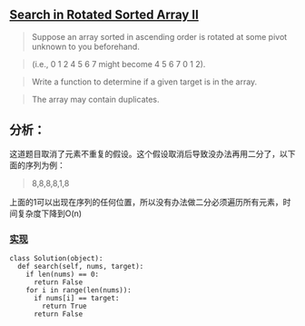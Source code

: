 ## [Search in Rotated Sorted Array II](https://leetcode.com/problems/search-in-rotated-sorted-array-ii/#/description)

>Suppose an array sorted in ascending order is rotated at some pivot unknown to you beforehand.

>(i.e., 0 1 2 4 5 6 7 might become 4 5 6 7 0 1 2).

>Write a function to determine if a given target is in the array.

>The array may contain duplicates.

## 分析：
这道题目取消了元素不重复的假设。这个假设取消后导致没办法再用二分了，以下面的序列为例：
>8,8,8,8,1,8

上面的1可以出现在序列的任何位置，所以没有办法做二分必须遍历所有元素，时间复杂度下降到O(n)

### [实现](../sourcecode/SearchinRotatedSortedArrayII.py)
```
class Solution(object):
  def search(self, nums, target):
    if len(nums) == 0:
      return False
    for i in range(len(nums)):
      if nums[i] == target:
        return True
      return False

```
